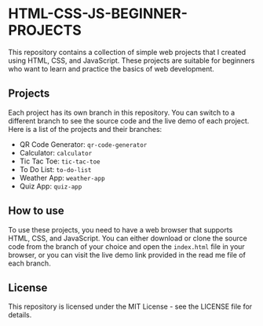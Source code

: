 # HTML-CSS-JS-BEGINNER-PROJECTS

This repository contains a collection of simple web projects that I created using HTML, CSS, and JavaScript. These projects are suitable for beginners who want to learn and practice the basics of web development.

## Projects

Each project has its own branch in this repository. You can switch to a different branch to see the source code and the live demo of each project. Here is a list of the projects and their branches:

- QR Code Generator: `qr-code-generator`
- Calculator: `calculator`
- Tic Tac Toe: `tic-tac-toe`
- To Do List: `to-do-list`
- Weather App: `weather-app`
- Quiz App: `quiz-app`

## How to use

To use these projects, you need to have a web browser that supports HTML, CSS, and JavaScript. You can either download or clone the source code from the branch of your choice and open the `index.html` file in your browser, or you can visit the live demo link provided in the read me file of each branch.

## License

This repository is licensed under the MIT License - see the LICENSE file for details.
